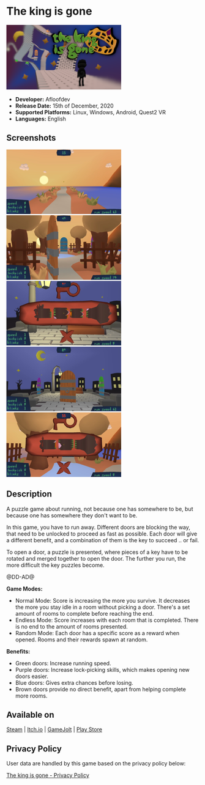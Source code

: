 # The king is gone

![The king is gone icon](/images/the_king_is_gone-stable-cover.png "The king is gone cover")

* **Developer:** Afloofdev
* **Release Date:** 15th of December, 2020
* **Supported Platforms:** Linux, Windows, Android, Quest2 VR
* **Languages:** English

## Screenshots

![The king is gone screenshot 1](/images/the_king_is_gone-screenshot-1.png "Screenshot 1")
![The king is gone screenshot 2](/images/the_king_is_gone-screenshot-2.png "Screenshot 2")
![The king is gone screenshot 3](/images/the_king_is_gone-screenshot-3.png "Screenshot 3")
![The king is gone screenshot 4](/images/the_king_is_gone-screenshot-4.png "Screenshot 4")
![The king is gone screenshot 5](/images/the_king_is_gone-screenshot-5.png "Screenshot 5")

## Description

A puzzle game about running, not because one has somewhere to be, but because one has somewhere they don't want to be.

In this game, you have to run away. Different doors are blocking the way, that need to be unlocked to proceed as fast as possible. Each door will give a different benefit, and a combination of them is the key to succeed .. or fail.

To open a door, a puzzle is presented, where pieces of a key have to be rotated and merged together to open the door. The further you run, the more difficult the key puzzles become.

@DD-AD@

**Game Modes:**

* Normal Mode: Score is increasing the more you survive. It decreases the more you stay idle in a room without picking a door. There's a set amount of rooms to complete before reaching the end.
* Endless Mode: Score increases with each room that is completed. There is no end to the amount of rooms presented.
* Random Mode: Each door has a specific score as a reward when opened. Rooms and their rewards spawn at random.

**Benefits:**

* Green doors: Increase running speed.
* Purple doors: Increase lock-picking skills, which makes opening new doors easier.
* Blue doors: Gives extra chances before losing.
* Brown doors provide no direct benefit, apart from helping complete more rooms.

## Available on

<a class="button" href="https://store.steampowered.com/app/1468820/">Steam</a> |
<a class="button" href="https://darkdimension.itch.io/the-king-is-gone">Itch.io</a> |
<a class="button" href="https://gamejolt.com/games/the-king-is-gone/518056">GameJolt</a> |
<a class="button" href="https://play.google.com/store/apps/details?id=org.darkdimension.the_king_is_gone">Play Store</a>

## Privacy Policy

User data are handled by this game based on the privacy policy below:

<a class="button" href="/privacy_policy/games/">The king is gone - Privacy Policy</a>
